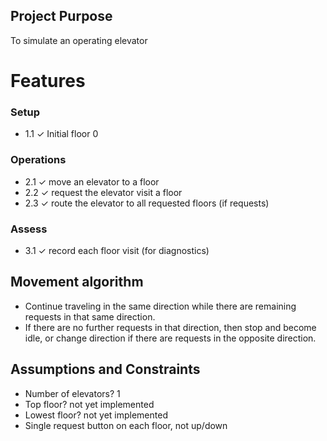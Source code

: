 ## Project Purpose

To simulate an operating elevator

# Features

### Setup

- 1.1 ✓ Initial floor 0

### Operations

- 2.1 ✓ move an elevator to a floor
- 2.2 ✓ request the elevator visit a floor
- 2.3 ✓ route the elevator to all requested floors (if requests)

### Assess

- 3.1 ✓ record each floor visit (for diagnostics)

## Movement algorithm

* Continue traveling in the same direction while there are remaining requests in that same direction.
* If there are no further requests in that direction, then stop and become idle, or change direction if there are requests in the opposite direction.

## Assumptions and Constraints

* Number of elevators? 1
* Top floor? not yet implemented
* Lowest floor? not yet implemented
* Single request button on each floor, not up/down